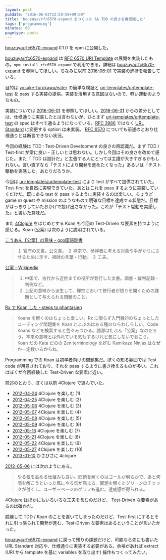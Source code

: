 ```yaml
---
layout: post
pubdate: "2016-06-03T23:59:59+09:00"
title: 'bouzuya/rfc6570-expand をつくった && TDD の良さを再認識した'
tags: ['programming']
minutes: 60
pagetype: posts
---
```

[bouzuya/rfc6570-expand][] 0.1.0 を npm に公開した。

[bouzuya/rfc6570-expand][] は [RFC 6570 URI Template](https://tools.ietf.org/html/rfc6570) の展開を実装したもの。`npm install rfc6570-expand` で利用できる。詳細は [bouzuya/rfc6570-expand][] を参照してほしい。ちなみに以前 [2016-06-01][] で実装の進捗を報告している。

目的は [yosuke-furukawa/eater][] の簡単な検証と [uri-templates/uritemplate-test][] を pass する実装の提供。実装を活用する意図はないので、軽い運動のようなもの。

実装については [2016-06-01][] を参照してほしい。[2016-06-01][] からの差分としては、仕様通りに実装したとは言わないが、ひとまず [uri-templates/uritemplate-test][] の spec はすべて通るようになっている。[RFC 3986](https://tools.ietf.org/html/rfc3986) ではなく [URL Standard](https://url.spec.whatwg.org/) に変更する option は未実装。 [RFC 6570](https://tools.ietf.org/html/rfc6570) についても前述のとおり仕様通りとは断言できない状況。

今回の経験は TDD : Test-Driven Development の良さの再認識だ。まず TDD / Test-first が常に良い・正しいとは思わない。しかし今回はその良さを改めて感じた。また「 TDD は設計だ」と主張する人にとっては主語が大きすぎるかもしれない。言い直すなら「テストにより開発を進めたくなった」あるいは「テスト駆動を実感した」あたりだろうか。

今回は [uri-templates/uritemplate-test][] により test がすべて提供されていた。Test-first を自然に実現できていた。あとはこれを pass するように実装していくだけだ。既にある test を pass するように実装するのは楽しい。ちょうど game の quest や mission のようなもので明確な目標を達成する状態だ。目標がはっきりしていたおかげで投げ出さなかった。これが「テスト駆動を実感した」と書いた意味だ。

また [4Clojure](http://www.4clojure.com/) をはじめとする Koan も今回の Test-Driven な要素を持つように感じる。Koan (公案) は次のように説明されている。

[こうあん【公案】の意味 - goo国語辞書](http://dictionary.goo.ne.jp/jn/71651/meaning/m0u/)

> １ 官庁の文書。公文書。
> ２ 禅宗で、参禅者に考える対象や手がかりにさせるために示す、祖師の言葉・行動。
> ３ 工夫。

[公案 - Wikipedia](https://ja.wikipedia.org/wiki/%E5%85%AC%E6%A1%88)

> 1. 中国で、古代から近世までの役所が発行した文書。調書・裁判記録・判例など。
> 2. 上記の意味から派生して、禅宗において修行者が悟りを開くための課題として与えられる問題のこと。

[Rx で Koan した - steps to phantasien](http://steps.dodgson.org/b/2014/10/01/playing-with-rx-koans/)

> Koans を解くのはちょっと楽しい。Rx に限らず入門目的のちょっとしたコーディング問題集を Koan とよぶのはある種のならわしらしい。Code Koans などを検索すると色々みつかる。語源はたぶん「公案」なのだろう。本来の意味とは外れている気もするけれど気にしないでおこう。Koan だの Kata だのの Zen terminology を好む Kamikaze Ninjas はなぜか一定数いるからね。

Programming での Koan は初学者向けの問題集だ。ぼくの知る範囲では Test code が用意されており、それを pass するように書き換えるものが多い。これはぼくが今回経験した Test-Driven な要素に近い。

前述のとおり、ぼくは以前 4Clojure で遊んでいた。

- [2012-04-24][] 4Clojure を楽しむ (1)
- [2012-04-25][] 4Clojure を楽しむ (2)
- [2012-05-06][] 4Clojure を楽しむ (3)
- [2012-05-07][] 4Clojure を楽しむ (4)
- [2012-05-08][] 4Clojure を楽しむ (5)
- [2012-05-09][] 4Clojure を楽しむ (6)
- [2012-05-16][] 4Clojure を楽しむ (7)
- [2012-05-21][] 4Clojure を楽しむ (8)
- [2012-05-22][] 4Clojure を楽しむ (9)
- [2012-05-27][] 4Clojure を楽しむ (10)
- [2013-01-10][] ひさびさに 4clojure

[2012-05-06][] には次のようにある。

> やる気を高める仕組みも良い。問題を解くのはゴールが明らかで、あと何問を解こうといった風にやる気が高まる。問題を解くとグリーンのチェックが付くし、ユーザーページのグラフも進む。達成感が得られる。

4Clojure はほかにもいろいろな工夫を含むのだけど、 Test-Driven な要素があるのは確かだ。

脱線して TDD / Koan のことを書いてしまったのだけど、Test-first にするとそれに引っ張られて開発が進む、Test-Driven な要素はあるということが言いたかった。

[bouzuya/rfc6570-expand][] に戻って残りの課題だけど、可能なら先にも書いた URL Standard 対応や、仕様通りに実装する必要がある。余裕があれば extract (URI から template を基に variables を取り出す) 操作もつくってみたい。

[2012-04-24]: http://blog.bouzuya.net/2012/04/24/
[2012-04-25]: http://blog.bouzuya.net/2012/04/25/
[2012-05-06]: http://blog.bouzuya.net/2012/05/06/
[2012-05-07]: http://blog.bouzuya.net/2012/05/07/
[2012-05-08]: http://blog.bouzuya.net/2012/05/08/
[2012-05-09]: http://blog.bouzuya.net/2012/05/09/
[2012-05-16]: http://blog.bouzuya.net/2012/05/16/
[2012-05-21]: http://blog.bouzuya.net/2012/05/21/
[2012-05-22]: http://blog.bouzuya.net/2012/05/22/
[2012-05-27]: http://blog.bouzuya.net/2012/05/27/
[2013-01-10]: http://blog.bouzuya.net/2013/01/10/
[2016-06-01]: http://blog.bouzuya.net/2016/06/01/
[bouzuya/rfc6570-expand]: https://github.com/bouzuya/rfc6570-expand
[uri-templates/uritemplate-test]: https://github.com/uri-templates/uritemplate-test
[yosuke-furukawa/eater]: https://github.com/yosuke-furukawa/eater
